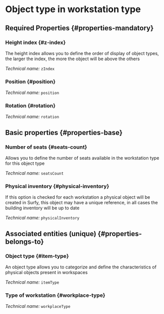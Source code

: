 # Object type in workstation type
<!--- THIS FILE IS GENERATED PLEASE DO NOT EDIT IT DIRECTLY --->



<OH code="workplaceTypeItemType"/>




## Required Properties {#properties-mandatory}
    
### Height index {#z-index}

The height index allows you to define the order of display of object types, the larger the index, the more the object will be above the others

*Technical name:* ```zIndex```
<PH code="workplaceTypeItemType:zIndex"/>

### Position {#position}



*Technical name:* ```position```
<PH code="workplaceTypeItemType:position"/>

### Rotation {#rotation}



*Technical name:* ```rotation```
<PH code="workplaceTypeItemType:rotation"/>

    


## Basic properties {#properties-base}
    
### Number of seats {#seats-count}

Allows you to define the number of seats available in the workstation type for this object type

*Technical name:* ```seatsCount```
<PH code="workplaceTypeItemType:seatsCount"/>

### Physical inventory {#physical-inventory}

If this option is checked for each workstation a physical object will be created in Surfy, this object may have a unique reference, in all cases the building inventory will be up to date

*Technical name:* ```physicalInventory```
<PH code="workplaceTypeItemType:physicalInventory"/>

    

## Associated entities (unique) {#properties-belongs-to}

### Object type {#item-type}

An object type allows you to categorize and define the characteristics of physical objects present in workspaces

*Technical name:* ```itemType```
<PH code="workplaceTypeItemType:itemType"/>

### Type of workstation {#workplace-type}



*Technical name:* ```workplaceType```
<PH code="workplaceTypeItemType:workplaceType"/>





